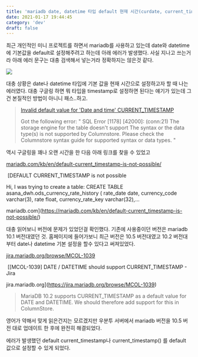 ```yaml
---
title: 'mariadb date, datetime 타입 default 현재 시간(curdate, current_timestamp, current_datetime) 설정 에러'
date: 2021-01-17 19:44:45
category: 'dev'
draft: false
---
```


최근 개인적인 미니 프로젝트를 하면서 mariadb를 사용하고 있는데 date와 datetime 에 기본값을 default로 설정해주려고 하는데 아래 에러가 발생했다. 사실 지나고 쓰는거라 아래 에러 문구는 대충 검색해서 넣는거라 정확하지는 않은것 같다. 

![](https://blog.kakaocdn.net/dn/bSVfJe/btqTJlxxe7a/H6XAUlwIdsxDXWktJDAnOk/img.png)

대충 상황은 date나 datetime 타입에 기본 값을 현재 시간으로 설정하고자 할 때 나는 에러였다. 대충 구글링 하면 뭐 타입을 timestamp로 설정하면 된다는 얘기가 있는데 그건 본질적인 방법이 아니니 패스..하고.

> [Invalid default value for 'Date and time' CURRENT\_TIMESTAMP](https://stackoverflow.com/questions/36807304/invalid-default-value-for-date-and-time-current-timestamp)
> 
>   
> Got the following error: " SQL Error \[1178\] \[42000\]: (conn:21) The storage engine for the table doesn't support The syntax or the data type(s) is not supported by Columnstore. Please check the Columnstore syntax guide for supported syntax or data types. "

역시 구글링을 꽤나 오랜 시간을 한 다음 아래 링크를 찾을 수 있었고 

[mariadb.com/kb/en/default-current\_timestamp-is-not-possible/](https://mariadb.com/kb/en/default-current_timestamp-is-not-possible/)

 [DEFAULT CURRENT\_TIMESTAMP is not possible

Hi, I was trying to create a table: CREATE TABLE asana\_dwh.ods\_currency\_rate\_history ( rate\_date date, currency\_code varchar(3), rate float, currency\_rate\_key varchar(32),...

mariadb.com](https://mariadb.com/kb/en/default-current_timestamp-is-not-possible/)

대충 읽어보니 버전에 문제가 있었던걸 확인했다. 기존에 사용중이던 버전은 mariadb 10.1 버전대였던 것. 홈페이지에 들어가보니 최근 버전은 10.5 버전대였고 10.2 버전대부터 date나 datetime 기본 설정을 할수 있다고 써져있었다. 

[jira.mariadb.org/browse/MCOL-1039](https://jira.mariadb.org/browse/MCOL-1039)

 [\[MCOL-1039\] DATE / DATETIME should support CURRENT\_TIMESTAMP - Jira

jira.mariadb.org](https://jira.mariadb.org/browse/MCOL-1039)

>   
> MariaDB 10.2 supports CURRENT\_TIMESTAMP as a default value for DATE and DATETIME. We should therefore add support for this in ColumnStore.

영어가 약해서 맞게 읽은건지는 모르겠지만 우분투 서버에서 mariadb 버전을 10.5 버전 대로 업데이트 한 후에 완전히 해결되었다. 

에러가 발생했던 default current\_timestamp나 current\_timestamp() 를 default 값으로 설정할 수 있게 되었다.
